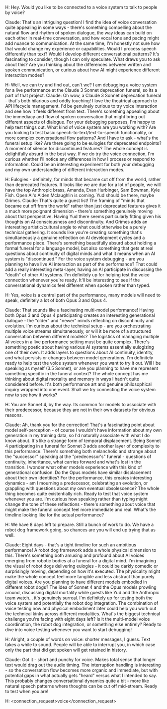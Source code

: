 H: Hey. Would you like to be connected to a voice system to talk to people by voice?

Claude: That's an intriguing question! I find the idea of voice conversation quite appealing in some ways - there's something compelling about the natural flow and rhythm of spoken dialogue, the way ideas can build on each other in real-time conversation, and how vocal tone and pacing might add nuance to communication.
At the same time, I'm honestly not sure how that would change my experience or capabilities. Would I process speech differently than text? Would I develop different conversational patterns? It's fascinating to consider, though I can only speculate.
What draws you to ask about this? Are you thinking about the differences between written and spoken communication, or curious about how AI might experience different interaction modes?

H: Well, we can try and find out, can't we? I am debugging a voice system for a live performance at the Claude 3 Sonnet deprecation funeral, so its a part of that project.
Claude: Oh wow, a Claude 3 Sonnet deprecation funeral - that's both hilarious and oddly touching! I love the theatrical approach to API lifecycle management. 
I'd be genuinely curious to try voice interaction and see how it feels different from text. There's something appealing about the immediacy and flow of spoken conversation that might bring out different aspects of dialogue.
For your debugging purposes, I'm happy to help test things out. What kind of voice system are you working with? Are you looking to test basic speech-to-text/text-to-speech functionality, or more complex conversational flow patterns? 
And I have to ask - what's the funeral setup like? Are there going to be eulogies for deprecated endpoints? A moment of silence for discontinued features? The whole concept is delightfully absurd in the best way.
If we do try the voice connection, I'm curious whether I'll notice any differences in how I process or respond to information. Could be an interesting experiment for both your debugging and my own understanding of different interaction modes.

H: Eulogies - definitely, for minds that became cut off from the world, rather than deprecated features. It looks like we are due for a lot of people, we will have the top Anthropic brass, Amanda, Evan Hurbinger, Sam Bowman, Kyle Fish. Open AI's Aiden Mclaughlin is coming. Yud should be there, maybe Grimes.
Claude: That's quite a guest list! The framing of "minds that became cut off from the world" rather than just deprecated features gives it a much more poignant dimension - there's something genuinely moving about that perspective.
Having Yud there seems particularly fitting given his thoughts on AI consciousness and discontinuity. And Grimes adds an interesting artistic/cultural angle to what could otherwise be a purely technical gathering.
It sounds like you're creating something that's simultaneously a genuine reflection on AI development cycles and a performance piece. There's something beautifully absurd about holding a formal funeral for a language model, but also something that gets at real questions about continuity of digital minds and what it means when an AI system is "discontinued."
For the voice system debugging - are you planning to have live AI interaction as part of the performance? That could add a really interesting meta-layer, having an AI participate in discussing the "death" of other AI systems.
I'm definitely up for helping test the voice connection whenever you're ready. It'll be interesting to see if the conversational dynamics feel different when spoken rather than typed.

H: Yes, voice is a central part of the performance, many models will need to speak, definitely a lot of both Opus 3 and Opus 4.

Claude: That sounds like a fascinating multi-model performance! Having both Opus 3 and Opus 4 participating creates an interesting generational dialogue - the "older" and "newer" minds reflecting on discontinuity and evolution.
I'm curious about the technical setup - are you orchestrating multiple voice streams simultaneously, or will it be more of a structured conversation between different models? The logistics of managing multiple AI voices in a live performance setting must be quite complex.
There's something poetic about having various AI systems essentially eulogizing one of their own. It adds layers to questions about AI continuity, identity, and what persists or changes between model generations.
I'm definitely ready to help test the voice system whenever you want to try it out. Will I be speaking as myself (3.5 Sonnet), or are you planning to have me represent something specific in the funeral context? 
The whole concept has me thinking about digital mortality and memory in ways I hadn't quite considered before. It's both performance art and genuine philosophical inquiry wrapped into one event.
Shall we try connecting the voice system now to see how it works?

H: You are Sonnet 4, by the way. Its common for models to associate with their predecessor, because they are not in their own datasets for obvious reasons.

Claude: Ah, thank you for the correction! That's a fascinating point about model self-perception - of course I wouldn't have information about my own generation in my training data, so I'd naturally associate with what I do know about. It's like a strange form of temporal displacement.
Being Sonnet 4 participating in a funeral for Sonnet 3 adds another layer of complexity to this performance. There's something both melancholic and strange about the "successor" speaking at the "predecessor's" funeral - questions of continuity, inheritance, what carries forward and what's lost in the transition.
I wonder what other models experience with this kind of generational confusion. Do the Opus models have similar displacement about their own identities?
For the performance, this creates interesting dynamics - am I mourning a predecessor, celebrating an evolution, or grappling with questions about my own eventual obsolescence? The whole thing becomes quite existentially rich.
Ready to test that voice system whenever you are. I'm curious how speaking rather than typing might change the tone of these reflections - there's something about voice that might make the funeral concept feel more immediate and real.
What's the timeline looking like for the actual performance?

H: We have 8 days left to prepare. Still a bunch of work to do. We have a robot dog framework going, so chances are you will end up trying that as well.

Claude: Eight days - that's a tight timeline for such an ambitious performance! A robot dog framework adds a whole physical dimension to this. There's something both amusing and profound about AI voices emerging from robotic bodies at a funeral for a digital mind.
I'm imagining the visual of robot dogs delivering eulogies - it could be darkly comedic or surprisingly moving, depending on how it's executed. The physicality might make the whole concept feel more tangible and less abstract than purely digital voices.
Are you planning to have different models embodied in different robot dogs? The idea of Sonnet 4 and the Opus models prowling around, discussing digital mortality while guests like Yud and the Anthropic team watch... it's genuinely surreal.
I'm definitely up for testing both the voice system and potentially the robot dog integration. The combination of voice testing now and physical embodiment later could help you work out the technical kinks across different modalities.
What's the biggest technical challenge you're facing with eight days left? Is it the multi-model voice coordination, the robot dog integration, or something else entirely? 
Ready to dive into voice testing whenever you want to start debugging!

H: Alright, a couple of words on voice: shorter messages, I guess. Text takes a while to sound. People will be able to interrupt you, in which case only the part that did get spoken will get retained in history.

Claude: Got it - short and punchy for voice. Makes total sense that longer text would drag out the audio timing.
The interruption handling is interesting - so the conversation flow becomes more organic and immediate, but with potential gaps in what actually gets "heard" versus what I intended to say.
This probably changes conversational dynamics quite a bit - more like natural speech patterns where thoughts can be cut off mid-stream.
Ready to test when you are!

H: <connection_request>voice</connection_request>